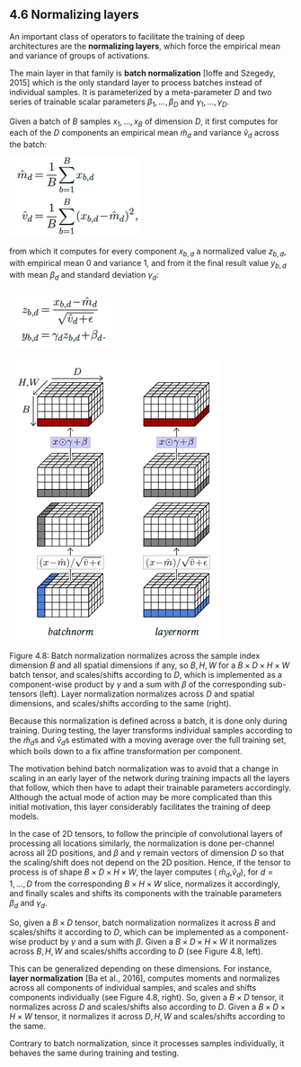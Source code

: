 ## 4.6    Normalizing layers

An important class of operators to facilitate the training of deep architectures are the **normalizing layers**, which force the empirical mean and variance of groups of activations.

The main layer in that family is **batch normalization** [Ioffe and Szegedy, 2015] which is the only standard layer to process batches instead of individual samples. It is parameterized by a meta-parameter $D$ and two series of trainable scalar parameters $β_1,...,β_D$ and $γ_1,...,γ_D$.

Given a batch of $B$ samples $x_1,...,x_B$ of dimension $D$, it first computes for each of the $D$ components an empirical mean $\hat{m}_d$ and variance $\hat{v}_d$ across the batch:

![image-20230618153938801](media1/image-20230618153938801.png)

from which it computes for every component $x_{b,d}$ a normalized value $z_{b,d}$, with empirical mean 0 and variance 1, and from it the final result value $y_{b,d}$ with mean $β_d$ and standard deviation $γ_d$:

![image-20230618154121548](media1/image-20230618154121548.png)

![image-20230618154145445](media1/image-20230618154145445.png)

Figure 4.8: Batch normalization normalizes across the sample index dimension $B$ and all spatial dimensions if any, so $B,H,W$ for a $B×D×H×W$ batch tensor, and scales/shifts according to $D$, which is implemented as a component-wise product by $γ$ and a sum with $β$ of the corresponding sub-tensors (left). Layer normalization normalizes across $D$ and spatial dimensions, and scales/shifts according to the same (right).

Because this normalization is defined across a batch, it is done only during training. During testing, the layer transforms individual samples according to the $\hat{m}_d$s and $\hat{v}_d$s estimated with a moving average over the full training set, which boils down to a fix affine transformation per component.

The motivation behind batch normalization was to avoid that a change in scaling in an early layer of the network during training impacts all the layers that follow, which then have to adapt their trainable parameters accordingly. Although the actual mode of action may be more complicated than this initial motivation, this layer considerably facilitates the training of deep models.

In the case of 2D tensors, to follow the principle of convolutional layers of processing all locations similarly, the normalization is done per-channel across all 2D positions, and $β$ and $γ$ remain vectors of dimension $D$ so that the scaling/shift does not depend on the 2D position. Hence, if the tensor to process is of shape $B×D×H×W$, the layer computes ( $\hat{m}_d$,$\hat{v}_d$), for $d=1,...,D$ from the corresponding $B×H×W$ slice, normalizes it accordingly, and finally scales and shifts its components with the trainable parameters $β_d$ and $γ_d$.

So, given a $B×D$ tensor, batch normalization normalizes it across $B$ and scales/shifts it according to $D$, which can be implemented as a component-wise product by $γ$ and a sum with $β$. Given a $B×D×H×W$ it normalizes across $B,H,W$ and scales/shifts according to $D$ (see Figure 4.8, left).

This can be generalized depending on these dimensions. For instance, **layer normalization** [Ba
et al., 2016], computes moments and normalizes across all components of individual samples, and scales and shifts components individually (see Figure 4.8, right). So, given a $B×D$ tensor, it normalizes across $D$ and scales/shifts also according to $D$. Given a $B×D×H×W$ tensor, it normalizes it across $D,H,W$ and scales/shifts according to the same.

Contrary to batch normalization, since it processes samples individually, it behaves the same during training and testing.

